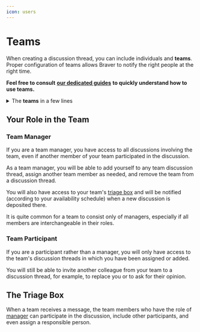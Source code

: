 ```yaml
---
icon: users
---
```


# Teams

When creating a discussion thread, you can include individuals and **teams**. Proper configuration of teams allows Braver to notify the right people at the right time.

**Feel free to consult** [**our dedicated guides**](https://support-en.braver.net/guides/for-healthcare-workers/equipes) **to quickly understand how to use teams.**

<details>

<summary>The <strong>teams</strong> in a few lines</summary>

* If you include teams without identifying who in the team you want to talk to, the discussion thread ends up in the team's [triage box](teams.md#la-boite-de-triage).
* If you include an individual who is a member of a team, their team is also added to the discussion thread, and the invited person can invite other members of their team to join the discussion thread as needed.
* These teams are made up of members who share communication management.
* A workplace can gather different teams.
* Team grouping is mostly based on **professions** (e.g., "nursing" gathers all the nurses on a floor, "physiotherapy" gathers all the physiotherapists in a clinic, etc.), but administrators can use any basis to build a team.

</details>

## Your Role in the Team

### Team Manager

If you are a team manager, you have access to all discussions involving the team, even if another member of your team participated in the discussion.

As a team manager, you will be able to add yourself to any team discussion thread, assign another team member as needed, and remove the team from a discussion thread.

You will also have access to your team's [triage box](teams.md#la-boite-de-triage) and will be notified (according to your availability schedule) when a new discussion is deposited there.

It is quite common for a team to consist only of managers, especially if all members are interchangeable in their roles.

### Team Participant

If you are a participant rather than a manager, you will only have access to the team's discussion threads in which you have been assigned or added.

You will still be able to invite another colleague from your team to a discussion thread, for example, to replace you or to ask for their opinion.

## The Triage Box

When a team receives a message, the team members who have the role of [manager](teams.md#gestionnaire-dequipe) can participate in the discussion, include other participants, and even assign a responsible person.
